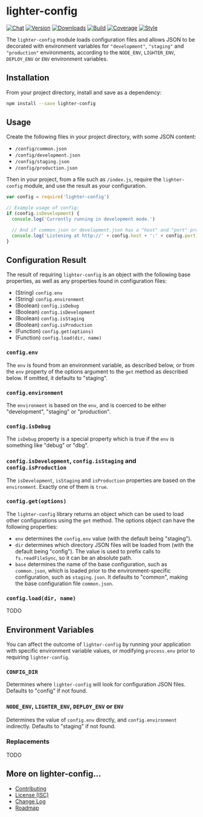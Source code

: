 # lighter-config
[![Chat](https://badges.gitter.im/chat.svg)](//gitter.im/lighterio/public)
[![Version](https://img.shields.io/npm/v/lighter-config.svg)](//www.npmjs.com/package/lighter-config)
[![Downloads](https://img.shields.io/npm/dm/lighter-config.svg)](//www.npmjs.com/package/lighter-config)
[![Build](https://img.shields.io/travis/lighterio/lighter-config.svg)](//travis-ci.org/lighterio/lighter-config)
[![Coverage](https://img.shields.io/coveralls/lighterio/lighter-config/master.svg)](//coveralls.io/r/lighterio/lighter-config)
[![Style](https://img.shields.io/badge/code%20style-standard-brightgreen.svg)](//www.npmjs.com/package/standard)

The `lighter-config` module loads configuration files and allows JSON to be
decorated with environment variables for `"development"`, `"staging"` and
`"production"` environments, according to the `NODE_ENV`, `LIGHTER_ENV`,
`DEPLOY_ENV` or `ENV` environment variables.

## Installation
From your project directory, install and save as a dependency:
```bash
npm install --save lighter-config
```

## Usage
Create the following files in your project directory, with some JSON content:
* `/config/common.json`
* `/config/development.json`
* `/config/staging.json`
* `/config/production.json`

Then in your project, from a file such as `/index.js`, require the
`lighter-config` module, and use the result as your configuration.

```js
var config = require('lighter-config')

// Example usage of config:
if (config.isDevelopment) {
  console.log('Currently running in development mode.')

  // And if common.json or development.json has a "host" and "port" property:
  console.log('Listening at http://' + config.host + ':' + config.port)
}
```

## Configuration Result
The result of requiring `lighter-config` is an object with the following
base properties, as well as any properties found in configuration files:

* (String) `config.env`
* (String) `config.environment`
* (Boolean) `config.isDebug`
* (Boolean) `config.isDevelopment`
* (Boolean) `config.isStaging`
* (Boolean) `config.isProduction`
* (Function) `config.get(options)`
* (Function) `config.load(dir, name)`

### `config.env`
The `env` is found from an environment variable, as described below, or from
the `env` property of the options argument to the `get` method as described
below. If omitted, it defaults to "staging".

### `config.environment`
The `environment` is based on the `env`, and is coerced to be either
"development", "staging" or "production".

### `config.isDebug`
The `isDebug` property is a special property which is true if the `env` is
something like "debug" or "dbg".

### `config.isDevelopment`, `config.isStaging` and `config.isProduction`
The `isDevelopment`, `isStaging` and `isProduction` properties are based on the
`environment`. Exactly one of them is `true`.

### `config.get(options)`
The `lighter-config` library returns an object which can be used to load other
configurations using the `get` method. The options object can have the
following properties:
* `env` determines the `config.env` value (with the default being "staging").
* `dir` determines which directory JSON files will be loaded from (with the
  default being "config"). The value is used to prefix calls to
  `fs.readFileSync`, so it can be an absolute path.
* `base` determines the name of the base configuration, such as `common.json`,
  which is loaded prior to the environment-specific configuration, such as
  `staging.json`. It defaults to "common", making the base configuration file
  `common.json`.

### `config.load(dir, name)`
TODO

## Environment Variables
You can affect the outcome of `lighter-config` by running your application with
specific environment variable values, or modifying `process.env` prior to
requiring `lighter-config`.

### `CONFIG_DIR`
Determines where `lighter-config` will look for configuration JSON files.
Defaults to "config" if not found.

### `NODE_ENV`, `LIGHTER_ENV`, `DEPLOY_ENV` or `ENV`
Determines the value of `config.env` directly, and `config.environment`
indirectly. Defaults to "staging" if not found.

### Replacements
TODO

## More on lighter-config...
* [Contributing](//github.com/lighterio/lighter-config/blob/master/CONTRIBUTING.md)
* [License (ISC)](//github.com/lighterio/lighter-config/blob/master/LICENSE.md)
* [Change Log](//github.com/lighterio/lighter-config/blob/master/CHANGELOG.md)
* [Roadmap](//github.com/lighterio/lighter-config/blob/master/ROADMAP.md)
